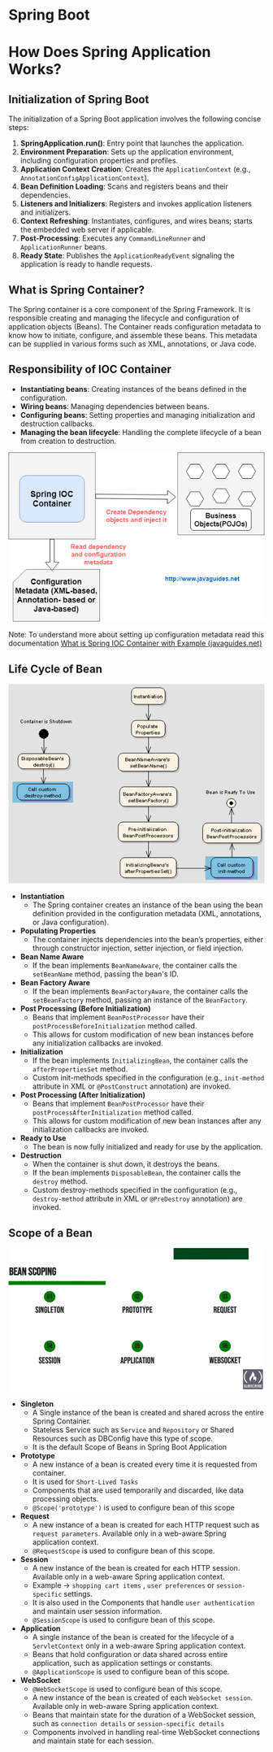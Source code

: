 # Spring Boot

# How Does Spring Application Works?

## Initialization of Spring Boot

The initialization of a Spring Boot application involves the following concise steps:

1. **SpringApplication.run()**: Entry point that launches the application.
2. **Environment Preparation**: Sets up the application environment, including configuration properties and profiles.
3. **Application Context Creation**: Creates the `ApplicationContext` (e.g., `AnnotationConfigApplicationContext`).
4. **Bean Definition Loading**: Scans and registers beans and their dependencies.
5. **Listeners and Initializers**: Registers and invokes application listeners and initializers.
6. **Context Refreshing**: Instantiates, configures, and wires beans; starts the embedded web server if applicable.
7. **Post-Processing**: Executes any `CommandLineRunner` and `ApplicationRunner` beans.
8. **Ready State**: Publishes the `ApplicationReadyEvent` signaling the application is ready to handle requests.

## What is Spring Container?

The Spring container is a core component of the Spring Framework. It is responsible creating and managing the lifecycle and configuration of application objects (Beans). The Container reads configuration metadata to know how to initiate, configure, and assemble these beans. This metadata can be supplied in various forms such as XML, annotations, or Java code.

## Responsibility of IOC Container

- **Instantiating beans**: Creating instances of the beans defined in the configuration.
- **Wiring beans**: Managing dependencies between beans.
- **Configuring beans**: Setting properties and managing initialization and destruction callbacks.
- **Managing the bean lifecycle**: Handling the complete lifecycle of a bean from creation to destruction.

![Untitled](/Assets/IOCContainer.png)

Note: To understand more about setting up configuration metadata read this documentation [What is Spring IOC Container with Example (javaguides.net)](https://www.javaguides.net/2018/10/spring-ioc-container-overview.html)

## Life Cycle of Bean

![Untitled](/Assets/BeanLifecycle.png)

- **Instantiation**
    - The Spring container creates an instance of the bean using the bean definition provided in the configuration metadata (XML, annotations, or Java configuration).
- **Populating Properties**
    - The container injects dependencies into the bean’s properties, either through constructor injection, setter injection, or field injection.
- **Bean Name Aware**
    - If the bean implements `BeanNameAware`, the container calls the `setBeanName` method, passing the bean's ID.
- **Bean Factory Aware**
    - If the bean implements `BeanFactoryAware`, the container calls the `setBeanFactory` method, passing an instance of the `BeanFactory`.
- **Post Processing (Before Initialization)**
    - Beans that implement `BeanPostProcessor` have their `postProcessBeforeInitialization` method called.
    - This allows for custom modification of new bean instances before any initialization callbacks are invoked.
- **Initialization**
    - If the bean implements `InitializingBean`, the container calls the `afterPropertiesSet` method.
    - Custom init-methods specified in the configuration (e.g., `init-method` attribute in XML or `@PostConstruct` annotation) are invoked.
- **Post Processing (After Initialization)**
    - Beans that implement `BeanPostProcessor` have their `postProcessAfterInitialization` method called.
    - This allows for custom modification of new bean instances after any initialization callbacks are invoked.
- **Ready to Use**
    - The bean is now fully initialized and ready for use by the application.
- **Destruction**
    - When the container is shut down, it destroys the beans.
    - If the bean implements `DisposableBean`, the container calls the `destroy` method.
    - Custom destroy-methods specified in the configuration (e.g., `destroy-method` attribute in XML or `@PreDestroy` annotation) are invoked.

## Scope of a Bean

![Untitled](/Assets/BeanScope.png)

- **Singleton**
    - A Single instance of the bean is created and shared across the entire Spring Container.
    - Stateless Service such as `Service` and `Repository` or Shared Resources such as DBConfig have this type of scope.
    - It is the default Scope of Beans in Spring Boot Application
- **Prototype**
    - A new instance of a bean is created every time it is requested from container.
    - It is used for `Short-Lived Tasks`
    - Components that are used temporarily and discarded, like data processing objects.
    - `@Scope('prototype')` is used to configure bean of this scope
- **Request**
    - A new instance of a bean is created for each HTTP request such as `request parameters`. Available only in a web-aware Spring application context.
    - `@RequestScope` is used to configure bean of this scope.
- **Session**
    - A new instance of the bean is created for each HTTP session. Available only in a web-aware Spring application context.
    - Example → `shopping cart items` , `user preferences` or `session-specific` settings.
    - It is also used in the Components that handle `user authentication` and maintain user session information.
    - `@SessionScope` is used to configure bean of this scope.
- **Application**
    - A single instance of the bean is created for the lifecycle of a `ServletContext` only in a web-aware Spring application context.
    - Beans that hold configuration or data shared across entire application, such as application settings or constants.
    - `@ApplicationScope` is used to configure bean of this scope.
- **WebSocket**
    - `@WebSocketScope` is used to configure bean of this scope.
    - A new instance of the bean is created of each `WebSocket session`. Available only in web-aware Spring application context.
    - Beans that maintain state for the duration of a WebSocket session, such as `connection details` or `session-specific details`
    - Components involved in handling real-time WebSocket connections and maintain state for each session.